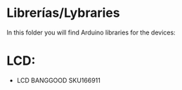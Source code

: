 # Librerías/Lybraries

In this folder you will find Arduino libraries for the devices:

# LCD:

* LCD BANGGOOD SKU166911

